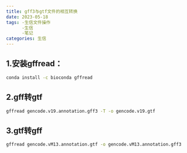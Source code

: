 ```yaml
---
title: gff3与gtf文件的相互转换
date: 2023-05-18
tags: -生信文件操作
      -生信
      -笔记
categories: 生信
---
```

## 1.安装gffread：
```bash
conda install -c bioconda gffread
```

## 2.gff转gtf 
```bash
gffread gencode.v19.annotation.gff3 -T -o gencode.v19.gtf
```
## 3.gtf转gff
``` bash
gffread gencode.vM13.annotation.gtf -o gencode.vM13.annotation.gff3
```
